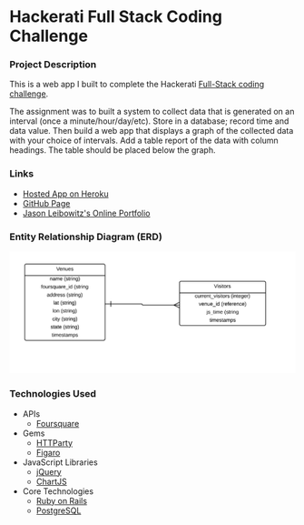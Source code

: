 # Hackerati Full Stack Coding Challenge

### Project Description

This is a web app I built to complete the Hackerati [Full-Stack coding challenge](https://docs.google.com/document/d/1fDUDj2siKOHo6vGit5LAVnvNEqxC_3N3IdHmBIP6mpE/edit). 

The assignment was to built a system to collect data that is generated on an interval (once a minute/hour/day/etc). Store in a database; record time and data value. Then build a web app that displays a graph of the collected data with your choice of intervals. Add a table report of the data with column headings. The table should be placed below the graph. 

### Links

* [Hosted App on Heroku](http://boiling-sierra-7303.herokuapp.com/)
* [GitHub Page](https://github.com/jasonleibowitz/interval_app)
* [Jason Leibowitz's Online Portfolio](http://jasonleibowitz.org/)

### Entity Relationship Diagram (ERD)

![erd](erd.png)

### Technologies Used

* APIs
	* [Foursquare](https://developer.foursquare.com/)
* Gems
	* [HTTParty](https://github.com/jnunemaker/httparty)
	* [Figaro](https://github.com/laserlemon/figaro)
* JavaScript Libraries
	* [jQuery](http://jquery.com/)
	* [ChartJS](http://www.chartjs.org/)
* Core Technologies
	* [Ruby on Rails](http://rubyonrails.org/)
	* [PostgreSQL](http://www.postgresql.org/)